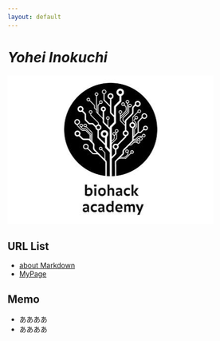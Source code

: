```yaml
---
layout: default
---
```


# _Yohei Inokuchi_
![Test Image](image/sample.png)

## URL List
- [about Markdown](https://github.com/BioClub/Practice-Repository/blob/master/Reference.md)
- [MyPage](http://bha5.bioclub.org/participants/yohei/)

## Memo
- ああああ
- ああああ
